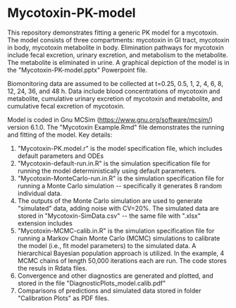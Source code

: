 # Mycotoxin-PK-model
 
This repository demonstrates fitting a generic PK model for a mycotoxin. The model consists of three compartments: mycotoxin in GI tract, mycotoxin in body, mycotoxin metabolite in body. Elimination pathways for mycotoxin include fecal excretion, urinary excretion, and metabolism to the metabolite. The metabolite is eliminated in urine.  A graphical depiction of the model is in the "Mycotoxin-PK-model.pptx" Powerpoint file.

Biomonitoring data are assumed to be collected at t=0.25, 0.5, 1, 2, 4, 6, 8, 12, 24, 36, and 48 h. Data include blood concentrations of mycotoxin and metabolite, cumulative urinary excretion of mycotoxin and metabolite, and cumulative fecal excretion of mycotoxin. 

Model is coded in Gnu MCSim (https://www.gnu.org/software/mcsim/) version 6.1.0.  The "Mycotoxin Example.Rmd" file demonstrates the running and fitting of the model. Key details:
1) "Mycotoxin-PK.model.r" is the model specification file, which includes default parameters and ODEs
2) "Mycotoxin-default-run.in.R" is the simulation specification file for running the model deterministically using default parameters.
3) "Mycotoxin-MonteCarlo-run.in.R" is the simulation specification file for running a Monte Carlo simulation -- specifically it generates 8 random individual data. 
4) The outputs of the Monte Carlo simulation are used to generate "simulated" data, adding noise with CV=20%.  The simulated data are stored in "Mycotoxin-SimData.csv" -- the same file with ".xlsx" extension includes
5) "Mycotoxin-MCMC-calib.in.R" is the simulation specification file for running a Markov Chain Monte Carlo (MCMC) simulations to calibrate the model (i.e., fit model parameters) to the simulated data. A hierarchical Bayesian population approach is utilized. In the example, 4 MCMC chains of length 50,000 iterations each are run. The code stores the resuls in Rdata files.
6) Convergence and other diagnostics are generated and plotted, and stored in the file "DiagnosticPlots_model.calib.pdf"
7) Comparisons of predictions and simulated data stored in folder "Calibration Plots" as PDF files.

